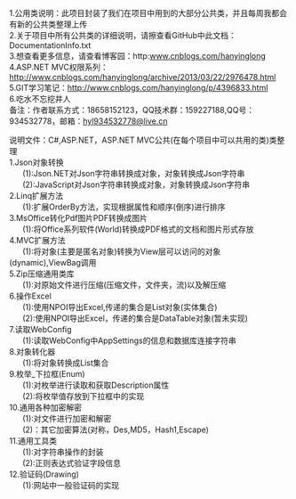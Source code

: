 ﻿1.公用类说明：此项目封装了我们在项目中用到的大部分公共类，并且每周我都会有新的公共类整理上传<br/>
2.关于项目中所有公共类的详细说明，请擦查看GitHub中此文档：DocumentationInfo.txt<br/>
3.想查看更多信息，请查看博客园：http:www.cnblogs.com/hanyinglong<br/>
4.ASP.NET MVC权限系列：http://www.cnblogs.com/hanyinglong/archive/2013/03/22/2976478.html<br/>
5.GIT学习笔记：http://www.cnblogs.com/hanyinglong/p/4396833.html<br/>
6.吃水不忘挖井人<br/>
备注：作者联系方式：18658152123，QQ技术群：159227188,QQ号：934532778，邮箱：hyl934532778@live.cn<br/>

说明文件：C#,ASP.NET，ASP.NET MVC公共(在每个项目中可以共用的类)类整理<br/>
1.Json对象转换<br/>
&nbsp;&nbsp;&nbsp;&nbsp;&nbsp;&nbsp;(1):Json.NET对Json字符串转换成对象，对象转换成Json字符串<br/>
&nbsp;&nbsp;&nbsp;&nbsp;&nbsp;&nbsp;(2):JavaScript对Json字符串转换成对象，对象转换成Json字符串<br/>
2.Linq扩展方法<br/>
&nbsp;&nbsp;&nbsp;&nbsp;&nbsp;&nbsp;(1):扩展OrderBy方法，实现根据属性和顺序(倒序)进行排序<br/>
3.MsOffice转化Pdf图片PDF转换成图片<br/>
&nbsp;&nbsp;&nbsp;&nbsp;&nbsp;&nbsp;(1):将Office系列软件(World)转换成PDF格式的文档和图片形式存放<br/>
4.MVC扩展方法<br/>
&nbsp;&nbsp;&nbsp;&nbsp;&nbsp;&nbsp;(1):将对象(主要是匿名对象)转换为View层可以访问的对象(dynamic),ViewBag调用<br/>
5.Zip压缩通用类库<br/>
&nbsp;&nbsp;&nbsp;&nbsp;&nbsp;&nbsp;(1):对原始文件进行压缩(压缩文件，文件夹，流)以及解压缩<br/>
6.操作Excel<br/>
&nbsp;&nbsp;&nbsp;&nbsp;&nbsp;&nbsp;(1):使用NPOI导出Excel,传递的集合是List对象(实体集合)<br/>
&nbsp;&nbsp;&nbsp;&nbsp;&nbsp;&nbsp;(2):使用NPOI导出Excel，传递的集合是DataTable对象(暂未实现)<br/>
7.读取WebConfig<br/>
&nbsp;&nbsp;&nbsp;&nbsp;&nbsp;&nbsp;(1):读取WebConfig中AppSettings的信息和数据库连接字符串<br/>
8.对象转化器<br/>
&nbsp;&nbsp;&nbsp;&nbsp;&nbsp;&nbsp;(1):将对象转换成List集合<br/>
9.枚举_下拉框(Enum)<br/>
&nbsp;&nbsp;&nbsp;&nbsp;&nbsp;&nbsp;(1):对枚举进行读取和获取Description属性<br/>
&nbsp;&nbsp;&nbsp;&nbsp;&nbsp;&nbsp;(2):将枚举值存放到下拉框中的实现<br/>
10.通用各种加密解密<br/>
&nbsp;&nbsp;&nbsp;&nbsp;&nbsp;&nbsp;(1):对文件进行加密和解密<br/>
&nbsp;&nbsp;&nbsp;&nbsp;&nbsp;&nbsp;(2)：其它加密算法(对称，Des,MD5，Hash1,Escape)<br/>
11.通用工具类<br/>
&nbsp;&nbsp;&nbsp;&nbsp;&nbsp;&nbsp;(1):对字符串操作的封装<br/>
&nbsp;&nbsp;&nbsp;&nbsp;&nbsp;&nbsp;(2):正则表达式验证字段信息<br/>
12.验证码(Drawing)<br/>
&nbsp;&nbsp;&nbsp;&nbsp;&nbsp;&nbsp;(1):网站中一般验证码的实现<br/>
